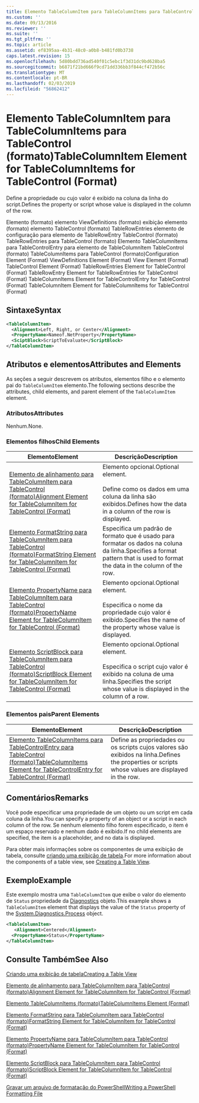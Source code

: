 ```yaml
---
title: Elemento TableColumnItem para TableColumnItems para TableControl (formato) | Microsoft Docs
ms.custom: ''
ms.date: 09/13/2016
ms.reviewer: ''
ms.suite: ''
ms.tgt_pltfrm: ''
ms.topic: article
ms.assetid: ef8395aa-4b31-48c0-a0b8-b481fd0b3738
caps.latest.revision: 15
ms.openlocfilehash: 5d80bdd736ad540f01c5ebc1f3d31dc9bd628ba5
ms.sourcegitcommit: b6871f21bd666f9cd71dd336bb3f844cf472b56c
ms.translationtype: MT
ms.contentlocale: pt-BR
ms.lasthandoff: 02/03/2019
ms.locfileid: "56862412"
---
```

# <a name="tablecolumnitem-element-for-tablecolumnitems-for-tablecontrol-format"></a><span data-ttu-id="50335-102">Elemento TableColumnItem para TableColumnItems para TableControl (formato)</span><span class="sxs-lookup"><span data-stu-id="50335-102">TableColumnItem Element for TableColumnItems for TableControl (Format)</span></span>

<span data-ttu-id="50335-103">Define a propriedade ou cujo valor é exibido na coluna da linha do script.</span><span class="sxs-lookup"><span data-stu-id="50335-103">Defines the property or script whose value is displayed in the column of the row.</span></span>

<span data-ttu-id="50335-104">Elemento (formato) elemento ViewDefinitions (formato) exibição elemento (formato) elemento TableControl (formato) TableRowEntries elemento de configuração para elemento de TableRowEntry TableControl (formato) TableRowEntries para TableControl (formato) Elemento TableColumnItems para TableControlEntry para elemento de TableColumnItem TableControl (formato) TableColumnItems para TableControl (formato)</span><span class="sxs-lookup"><span data-stu-id="50335-104">Configuration Element (Format) ViewDefinitions Element (Format) View Element (Format) TableControl Element (Format) TableRowEntries Element for TableControl (Format) TableRowEntry Element for TableRowEntries for TableControl (Format) TableColumnItems Element for TableControlEntry for TableControl (Format) TableColumnItem Element for TableColumnItems for TableControl (Format)</span></span>

## <a name="syntax"></a><span data-ttu-id="50335-105">Sintaxe</span><span class="sxs-lookup"><span data-stu-id="50335-105">Syntax</span></span>

```xml
<TableColumnItem>
  <Alignment>Left, Right, or Center</Alignment>
  <PropertyName>Nameof.NetProperty</PropertyName>
  <SciptBlock>ScriptToEvaluate</ScriptBlock>
</TableColumnItem>
```

## <a name="attributes-and-elements"></a><span data-ttu-id="50335-106">Atributos e elementos</span><span class="sxs-lookup"><span data-stu-id="50335-106">Attributes and Elements</span></span>

<span data-ttu-id="50335-107">As seções a seguir descrevem os atributos, elementos filho e o elemento pai do `TableColumnItem` elemento.</span><span class="sxs-lookup"><span data-stu-id="50335-107">The following sections describe the attributes, child elements, and parent element of the `TableColumnItem` element.</span></span>

### <a name="attributes"></a><span data-ttu-id="50335-108">Atributos</span><span class="sxs-lookup"><span data-stu-id="50335-108">Attributes</span></span>

<span data-ttu-id="50335-109">Nenhum.</span><span class="sxs-lookup"><span data-stu-id="50335-109">None.</span></span>

### <a name="child-elements"></a><span data-ttu-id="50335-110">Elementos filhos</span><span class="sxs-lookup"><span data-stu-id="50335-110">Child Elements</span></span>

|<span data-ttu-id="50335-111">Elemento</span><span class="sxs-lookup"><span data-stu-id="50335-111">Element</span></span>|<span data-ttu-id="50335-112">Descrição</span><span class="sxs-lookup"><span data-stu-id="50335-112">Description</span></span>|
|-------------|-----------------|
|[<span data-ttu-id="50335-113">Elemento de alinhamento para TableColumnItem para TableControl (formato)</span><span class="sxs-lookup"><span data-stu-id="50335-113">Alignment Element for TableColumnItem for TableControl (Format)</span></span>](./alignment-element-for-tablecolumnitem-for-tablecontrol-format.md)|<span data-ttu-id="50335-114">Elemento opcional.</span><span class="sxs-lookup"><span data-stu-id="50335-114">Optional element.</span></span><br /><br /> <span data-ttu-id="50335-115">Define como os dados em uma coluna da linha são exibidos.</span><span class="sxs-lookup"><span data-stu-id="50335-115">Defines how the data in a column of the row is displayed.</span></span>|
|[<span data-ttu-id="50335-116">Elemento FormatString para TableColumnItem para TableControl (formato)</span><span class="sxs-lookup"><span data-stu-id="50335-116">FormatString Element for TableColumnItem for TableControl (Format)</span></span>](./formatstring-element-for-tablecolumnitem-for-tablecontrol-format.md)|<span data-ttu-id="50335-117">Especifica um padrão de formato que é usado para formatar os dados na coluna da linha.</span><span class="sxs-lookup"><span data-stu-id="50335-117">Specifies a format pattern that is used to format the data in the column of the row.</span></span>|
|[<span data-ttu-id="50335-118">Elemento PropertyName para TableColumnItem para TableControl (formato)</span><span class="sxs-lookup"><span data-stu-id="50335-118">PropertyName Element for TableColumnItem for TableControl (Format)</span></span>](./propertyname-element-for-tablecolumnitem-for-tablecontrol-format.md)|<span data-ttu-id="50335-119">Elemento opcional.</span><span class="sxs-lookup"><span data-stu-id="50335-119">Optional element.</span></span><br /><br /> <span data-ttu-id="50335-120">Especifica o nome da propriedade cujo valor é exibido.</span><span class="sxs-lookup"><span data-stu-id="50335-120">Specifies the name of the property whose value is displayed.</span></span>|
|[<span data-ttu-id="50335-121">Elemento ScriptBlock para TableColumnItem para TableControl (formato)</span><span class="sxs-lookup"><span data-stu-id="50335-121">ScriptBlock Element for TableColumnItem for TableControl (Format)</span></span>](./scriptblock-element-for-tablecolumnitem-for-tablecontrol-format.md)|<span data-ttu-id="50335-122">Elemento opcional.</span><span class="sxs-lookup"><span data-stu-id="50335-122">Optional element.</span></span><br /><br /> <span data-ttu-id="50335-123">Especifica o script cujo valor é exibido na coluna de uma linha.</span><span class="sxs-lookup"><span data-stu-id="50335-123">Specifies the script whose value is displayed in the column of a row.</span></span>|

### <a name="parent-elements"></a><span data-ttu-id="50335-124">Elementos pais</span><span class="sxs-lookup"><span data-stu-id="50335-124">Parent Elements</span></span>

|<span data-ttu-id="50335-125">Elemento</span><span class="sxs-lookup"><span data-stu-id="50335-125">Element</span></span>|<span data-ttu-id="50335-126">Descrição</span><span class="sxs-lookup"><span data-stu-id="50335-126">Description</span></span>|
|-------------|-----------------|
|[<span data-ttu-id="50335-127">Elemento TableColumnItems para TableControlEntry para TableControl (formato)</span><span class="sxs-lookup"><span data-stu-id="50335-127">TableColumnItems Element for TableControlEntry for TableControl (Format)</span></span>](./tablecolumnitems-element-for-tablerowentry-for-tablecontrol-format.md)|<span data-ttu-id="50335-128">Define as propriedades ou os scripts cujos valores são exibidos na linha.</span><span class="sxs-lookup"><span data-stu-id="50335-128">Defines the properties or scripts whose values are displayed in the row.</span></span>|

## <a name="remarks"></a><span data-ttu-id="50335-129">Comentários</span><span class="sxs-lookup"><span data-stu-id="50335-129">Remarks</span></span>

<span data-ttu-id="50335-130">Você pode especificar uma propriedade de um objeto ou um script em cada coluna da linha.</span><span class="sxs-lookup"><span data-stu-id="50335-130">You can specify a property of an object or a script in each column of the row.</span></span> <span data-ttu-id="50335-131">Se nenhum elemento filho forem especificado, o item é um espaço reservado e nenhum dado é exibido.</span><span class="sxs-lookup"><span data-stu-id="50335-131">If no child elements are specified, the item is a placeholder, and no data is displayed.</span></span>

<span data-ttu-id="50335-132">Para obter mais informações sobre os componentes de uma exibição de tabela, consulte [criando uma exibição de tabela](./creating-a-table-view.md).</span><span class="sxs-lookup"><span data-stu-id="50335-132">For more information about the components of a table view, see [Creating a Table View](./creating-a-table-view.md).</span></span>

## <a name="example"></a><span data-ttu-id="50335-133">Exemplo</span><span class="sxs-lookup"><span data-stu-id="50335-133">Example</span></span>

<span data-ttu-id="50335-134">Este exemplo mostra uma `TableColumnItem` que exibe o valor do elemento de `Status` propriedade da [Diagnostics](/dotnet/api/System.Diagnostics.Process) objeto.</span><span class="sxs-lookup"><span data-stu-id="50335-134">This example shows a `TableColumnItem` element that displays the value of the `Status` property of the [System.Diagnostics.Process](/dotnet/api/System.Diagnostics.Process) object.</span></span>

```xml
<TableColumnItem>
   <Alignment>Centered</Alignment>
  <PropertyName>Status</PropertyName>
</TableColumnItem>

```

## <a name="see-also"></a><span data-ttu-id="50335-135">Consulte Também</span><span class="sxs-lookup"><span data-stu-id="50335-135">See Also</span></span>

[<span data-ttu-id="50335-136">Criando uma exibição de tabela</span><span class="sxs-lookup"><span data-stu-id="50335-136">Creating a Table View</span></span>](./creating-a-table-view.md)

[<span data-ttu-id="50335-137">Elemento de alinhamento para TableColumnItem para TableControl (formato)</span><span class="sxs-lookup"><span data-stu-id="50335-137">Alignment Element for TableColumnItem for TableControl (Format)</span></span>](./alignment-element-for-tablecolumnitem-for-tablecontrol-format.md)

[<span data-ttu-id="50335-138">Elemento TableColumnItems (formato)</span><span class="sxs-lookup"><span data-stu-id="50335-138">TableColumnItems Element (Format)</span></span>](./tablecolumnitems-element-for-tablerowentry-for-tablecontrol-format.md)

[<span data-ttu-id="50335-139">Elemento FormatString para TableColumnItem para TableControl (formato)</span><span class="sxs-lookup"><span data-stu-id="50335-139">FormatString Element for TableColumnItem for TableControl (Format)</span></span>](./formatstring-element-for-tablecolumnitem-for-tablecontrol-format.md)

[<span data-ttu-id="50335-140">Elemento PropertyName para TableColumnItem para TableControl (formato)</span><span class="sxs-lookup"><span data-stu-id="50335-140">PropertyName Element for TableColumnItem for TableControl (Format)</span></span>](./propertyname-element-for-tablecolumnitem-for-tablecontrol-format.md)

[<span data-ttu-id="50335-141">Elemento ScriptBlock para TableColumnItem para TableControl (formato)</span><span class="sxs-lookup"><span data-stu-id="50335-141">ScriptBlock Element for TableColumnItem for TableControl (Format)</span></span>](./scriptblock-element-for-tablecolumnitem-for-tablecontrol-format.md)

[<span data-ttu-id="50335-142">Gravar um arquivo de formatação do PowerShell</span><span class="sxs-lookup"><span data-stu-id="50335-142">Writing a PowerShell Formatting File</span></span>](./writing-a-powershell-formatting-file.md)
